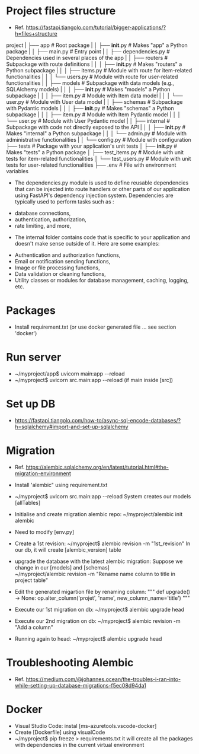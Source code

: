 # Project files structure
* Ref. https://fastapi.tiangolo.com/tutorial/bigger-applications/?h=files+structure

project
|   ├── app                  # Root package
|   │   ├── __init__.py      # Makes "app" a Python package
|   │   ├── main.py          # Entry point
|   │   ├── dependencies.py  # Dependencies used in several places of the app
|   │   ├── routers          # Subpackage with route definitions
|   │   │   ├── __init__.py  # Makes "routers" a Python subpackage
|   │   │   ├── items.py     # Module with route for item-related functionalities
|   │   │   └── users.py     # Module with route for user-related functionalities
|   │   ├── models           # Subpackage with data models (e.g., SQLAlchemy models)
|   │   │   ├── __init__.py  # Makes "models" a Python subpackage
|   │   │   ├── item.py      # Module with Item data model
|   │   │   └── user.py      # Module with User data model
|   │   ├── schemas          # Subpackage with Pydantic models
|   │   │   ├── __init__.py  # Makes "schemas" a Python subpackage
|   │   │   ├── item.py      # Module with Item Pydantic model
|   │   │   └── user.py      # Module with User Pydantic model
|   │   ├── internal         # Subpackage with code not directly exposed to the API
|   │   │   ├── __init__.py  # Makes "internal" a Python subpackage
|   │   │   └── admin.py     # Module with administrative functionalities
|   │   └── config.py        # Module with configuration
├── tests                    # Package with your application's unit tests
│   ├── __init__.py          # Makes "tests" a Python package
│   ├── test_items.py        # Module with unit tests for item-related functionalities
│   └── test_users.py        # Module with unit tests for user-related functionalities
├── .env                     # File with environment variables

* The dependencies.py module is used to define reusable dependencies that can be injected into route handlers or other parts of our application using FastAPI's dependency injection system. Dependencies are typically used to perform tasks such as :
- database connections, 
- authentication, authorization, 
- rate limiting, and more,

* The internal folder contains code that is specific to your application and doesn't make sense outside of it. Here are some examples:
- Authentication and authorization functions,
- Email or notification sending functions,
- Image or file processing functions,
- Data validation or cleaning functions,
- Utility classes or modules for database management, caching, logging, etc.

# Packages
- Install requirement.txt (or use docker generated file ... see section 
  'docker')

# Run server
- ~/myproject/app$ uvicorn main:app --reload
- ~/myproject$ uvicorn src.main:app --reload (if main inside [src])

# Set up DB
- https://fastapi.tiangolo.com/how-to/async-sql-encode-databases/?h=sqlalchemy#import-and-set-up-sqlalchemy

# Migration
- Ref. https://alembic.sqlalchemy.org/en/latest/tutorial.html#the-migration-environment
- Install 'alembic" using requirement.txt
- ~/myproject$ uvicorn src.main:app --reload
  System creates our models [allTables]
- Initialise and create migration alembic repo:
  ~/myproject/alembic init alembic
- Need to modify [env.py]
- Create a 1st revision:
  ~/myproject$ alembic revision -m "1st_revision"
  In our db, it will create [alembic_version] table
- upgrade the database with the latest alembic migration:
  Suppose we change in our [models] and [schemas]  
  ~/myproject/alembic revision -m "Rename name column to title in project table"
- Edit the generated migartion file by renaming column:
  """
  def upgrade() -> None:
      op.alter_column('projet', 'name', new_column_name='title')
  """
- Execute our 1st migration on db: ~/myproject$ alembic upgrade head
- Execute our 2nd migration on db: ~/myproject$ alembic revision -m "Add a column"

- Running again to head: ~/myproject$ alembic upgrade head

# Troubleshooting Alembic
- Ref. https://medium.com/@johannes.ocean/the-troubles-i-ran-into-while-setting-up-database-migrations-f5ec08d94da1

# Docker
- Visual Studio Code: instal [ms-azuretools.vscode-docker]
- Create [Dockerfile] using visualCode
- ~/myproject$ pip freeze > requirements.txt
  it will create all the packages with dependencies in the current virtual environment
